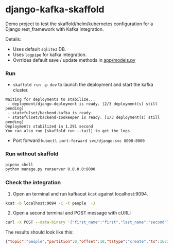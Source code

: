 # django-kafka-skaffold

Demo project to test the skaffold/helm/kubernetes configuration for a Django rest_framework with Kafka integration.

Details:
- Uses default `sqlite3` DB.
- Uses `logpipe` for kafka integration.
- Ovrrides default save / update methods in [app/models.py](app/models.py)


### Run

- `skaffold run -p dev` to launch the deployment and start the kafka cluster.
```
Waiting for deployments to stabilize...
 - deployment/django-deployment is ready. [2/3 deployment(s) still pending]
 - statefulset/backend-kafka is ready.
 - statefulset/backend-zookeeper is ready. [1/3 deployment(s) still pending]
Deployments stabilized in 1.291 second
You can also run [skaffold run --tail] to get the logs
```
- Port forward `kubectl port-forward svc/django-svc 8000:8000`


### Run without skaffold
```bash
pipenv shell
python manage.py runserver 0.0.0.0:8000
```

### Check the integration
1. Open an terminal and run kafkacat `kcat` against localhost:9094.
```sh
kcat -b localhost:9094 -C -t people  -J
```
2. Open a second terminal and POST message with cURL:
```bash
curl -X POST --data-binary '{"first_name":"first","last_name":"second"}' -H 'Content-Type: application/json' localhost:8000/app/ -v
```

The results should look like this:
```json
{"topic":"people","partition":0,"offset":18,"tstype":"create","ts":1672006861223,"broker":0,"key":"19aa868c-c9ad-46be-adb7-2291bfc61bbc","payload":"json:{\"type\":\"person\",\"version\":1,\"message\":{\"uuid\":\"19aa868c-c9ad-46be-adb7-2291bfc61bbc\",\"first_name\":\"first\",\"last_name\":\"second\"}}"}
```

